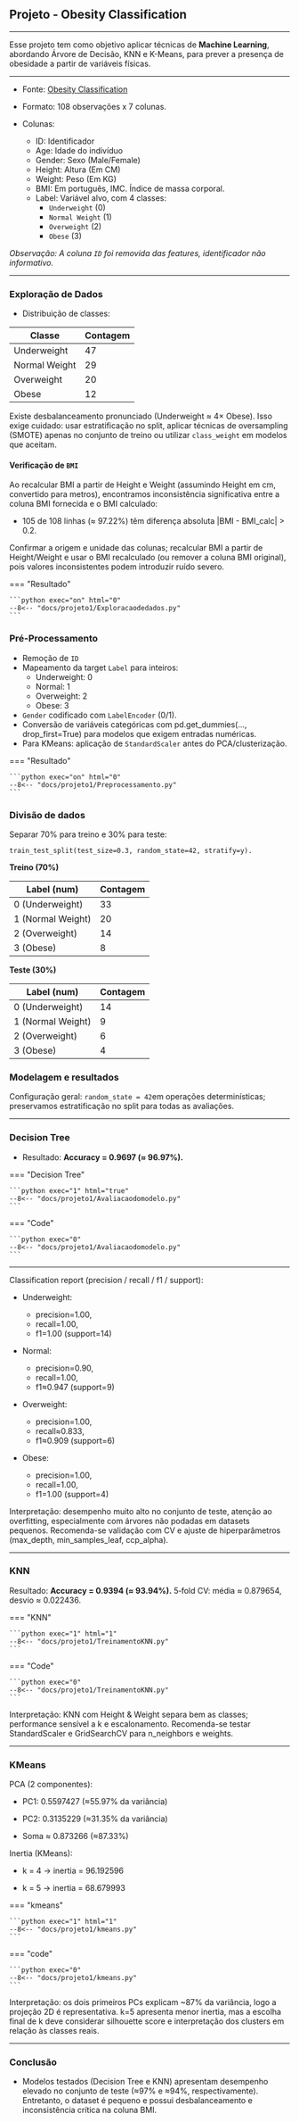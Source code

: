 ## Projeto - Obesity Classification
---
Esse projeto tem como objetivo aplicar técnicas de **Machine Learning**, abordando Árvore de Decisão, KNN e K-Means, para prever a presença de obesidade a partir de variáveis físicas.

---

- Fonte: [Obesity Classification](https://www.kaggle.com/datasets/sujithmandala/obesity-classification-dataset)

- Formato: 108 observações x 7 colunas.

- Colunas: 
    - ID: Identificador
    - Age: Idade do indivíduo
    - Gender: Sexo (Male/Female)
    - Height: Altura (Em CM)
    - Weight: Peso (Em KG)
    - BMI: Em português, IMC. Índice de massa corporal.
    - Label: Variável alvo, com 4 classes:
        - `Underweight` (0)
        - `Normal Weight` (1)
        - `Overweight` (2)
        - `Obese` (3)

*Observação: A coluna `ID` foi removida das features, identificador não informativo.*

---

### Exploração de Dados

- Distribuição de classes:

| Classe | Contagem |
|---|---|
| Underweight | 47 |
| Normal Weight | 29 |
| Overweight | 20 |
| Obese | 12 |

Existe desbalanceamento pronunciado (Underweight ≈ 4× Obese). 
Isso exige cuidado: usar estratificação no split, aplicar técnicas de oversampling (SMOTE) apenas no conjunto de treino ou utilizar `class_weight` em modelos que aceitam.

#### Verificação de `BMI`
Ao recalcular BMI a partir de Height e Weight (assumindo Height em cm, convertido para metros), encontramos inconsistência significativa entre a coluna BMI fornecida e o BMI calculado:

- 105 de 108 linhas (≈ 97.22%) têm diferença absoluta |BMI - BMI_calc| > 0.2.

Confirmar a origem e unidade das colunas; recalcular BMI a partir de Height/Weight e usar o BMI recalculado (ou remover a coluna BMI original), pois valores inconsistentes podem introduzir ruído severo.

=== "Resultado"

    ```python exec="on" html="0"
    --8<-- "docs/projeto1/Exploracaodedados.py"
    ```

### Pré-Processamento

- Remoção de `ID`
- Mapeamento da target `Label` para inteiros:
    - Underweight: 0
    - Normal: 1
    - Overweight: 2
    - Obese: 3
- `Gender` codificado com `LabelEncoder` (0/1).
- Conversão de variáveis categóricas com pd.get_dummies(..., drop_first=True) para modelos que exigem entradas numéricas.
- Para KMeans: aplicação de `StandardScaler` antes do PCA/clusterização.

=== "Resultado"

    ```python exec="on" html="0"
    --8<-- "docs/projeto1/Preprocessamento.py"
    ```

### Divisão de dados
Separar 70% para treino e 30% para teste: 

`train_test_split(test_size=0.3, random_state=42, stratify=y).`

**Treino (70%)**

| Label (num) | Contagem |
|---|---|
| 0 (Underweight) | 33 |
| 1 (Normal Weight) | 20 |
| 2 (Overweight) | 14 |
| 3 (Obese) | 8 |

**Teste (30%)**

| Label (num) | Contagem |
|---|---|
| 0 (Underweight) | 14 |
| 1 (Normal Weight) | 9 |
| 2 (Overweight) | 6 |
| 3 (Obese) | 4 |

### Modelagem e resultados

Configuração geral: `random_state = 42`em operações determinísticas; preservamos estratificação no split para todas as avaliações.

---

### Decision Tree

- Resultado: **Accuracy = 0.9697 (≈ 96.97%).**


=== "Decision Tree"

    ```python exec="1" html="true"
    --8<-- "docs/projeto1/Avaliacaodomodelo.py"
    ```
=== "Code"

    ```python exec="0"
    --8<-- "docs/projeto1/Avaliacaodomodelo.py"
    ```
---
Classification report (precision / recall / f1 / support):

- Underweight: 
    - precision=1.00, 
    - recall=1.00, 
    - f1=1.00 (support=14)

- Normal: 
    - precision=0.90, 
    - recall=1.00, 
    - f1≈0.947 (support=9)

- Overweight: 
    - precision=1.00, 
    - recall≈0.833, 
    - f1≈0.909 (support=6)

- Obese: 
    - precision=1.00,
    - recall=1.00,
    - f1=1.00 (support=4)

Interpretação: desempenho muito alto no conjunto de teste, atenção ao overfitting, especialmente com árvores não podadas em datasets pequenos. Recomenda-se validação com CV e ajuste de hiperparâmetros (max_depth, min_samples_leaf, ccp_alpha).

---

### KNN

Resultado: **Accuracy = 0.9394 (≈ 93.94%).**
5‑fold CV: média ≈ 0.879654, desvio ≈ 0.022436.

=== "KNN"

    ```python exec="1" html="1"
    --8<-- "docs/projeto1/TreinamentoKNN.py"
    ```
=== "Code"

    ```python exec="0"
    --8<-- "docs/projeto1/TreinamentoKNN.py"
    ```

Interpretação: KNN com Height & Weight separa bem as classes; performance sensível a k e escalonamento. Recomenda-se testar StandardScaler e GridSearchCV para n_neighbors e weights.

---

### KMeans
PCA (2 componentes):

- PC1: 0.5597427 (≈55.97% da variância)

- PC2: 0.3135229 (≈31.35% da variância)

- Soma ≈ 0.873266 (≈87.33%)

Inertia (KMeans):

- k = 4 → inertia = 96.192596

- k = 5 → inertia = 68.679993

=== "kmeans"

    ```python exec="1" html="1"
    --8<-- "docs/projeto1/kmeans.py"
    ```
=== "code"

    ```python exec="0"
    --8<-- "docs/projeto1/kmeans.py"
    ```

Interpretação: os dois primeiros PCs explicam ~87% da variância, logo a projeção 2D é representativa. k=5 apresenta menor inertia, mas a escolha final de k deve considerar silhouette score e interpretação dos clusters em relação às classes reais.

---

### Conclusão
- Modelos testados (Decision Tree e KNN) apresentam desempenho elevado no conjunto de teste (≈97% e ≈94%, respectivamente). Entretanto, o dataset é pequeno e possui desbalanceamento e inconsistência crítica na coluna BMI.
